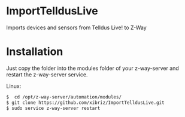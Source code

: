 # ImportTelldusLive
Imports devices and sensors from Telldus Live! to Z-Way
# Installation
Just copy the folder into the modules folder of your z-way-server and restart the z-way-server service.

Linux:

```bash
$  cd /opt/z-way-server/automation/modules/
$ git clone https://github.com/xibriz/ImportTelldusLive.git
$ sudo service z-way-server restart
```